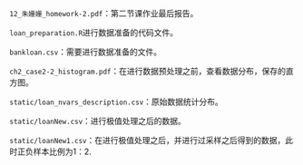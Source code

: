 `12_朱姗姗_homework-2.pdf`：第二节课作业最后报告。

`loan_preparation.R`进行数据准备的代码文件。

`bankloan.csv`：需要进行数据准备的文件。

`ch2_case2-2_histogram.pdf`：在进行数据预处理之前，查看数据分布，保存的直方图。

`static/loan_nvars_description.csv`：原始数据统计分布。

`static/loanNew.csv`：进行极值处理之后的数据。

`static/loanNew1.csv`：在进行极值处理之后，并进行过采样之后得到的数据，此时正负样本比例为1：2.